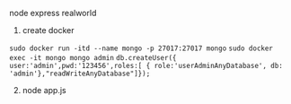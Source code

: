 node express realworld



1. create docker 

`sudo docker run -itd --name mongo -p 27017:27017 mongo`
`sudo docker exec -it mongo mongo admin`
`db.createUser({ user:'admin',pwd:'123456',roles:[ { role:'userAdminAnyDatabase', db: 'admin'},"readWriteAnyDatabase"]});`

2. node app.js